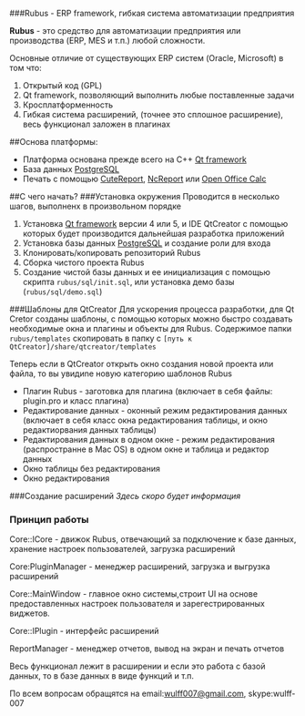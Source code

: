 ###Rubus - ERP framework, гибкая система автоматизации предприятия 

**Rubus** - это средство для автоматизации предприятия или производства (ERP, MES и т.п.) любой сложности.

Основные отличие от существующих ERP систем (Oracle, Microsoft) в том что:

1. Открытый код (GPL)
2. Qt framework, позволяющий выполнить любые поставленные задачи
3. Кросплатформенность
4. Гибкая система расширений, (точнее это сплошное расширение), весь функционал заложен в плагинах

##Основа платформы:
* Платформа основана прежде всего на С++ [Qt framework](http://qt-project.org/)
* База данных [PostgreSQL](www.postgresql.org/)
* Печать с помощью [CuteReport](http://cute-report.com/), [NcReport](https://www.nocisoft.com) или [Open Office Calc](https://www.openoffice.org/product/calc.html)

##С чего начать?
###Установка окружения
Проводится в несколько шагов, выполненх в произвольном порядке

1. Установка [Qt framework](http://qt-project.org/) версии 4 или 5, и IDE QtCreator с помощью которых будет производится дальнейшая разработка приложений
2. Установка базы данных [PostgreSQL](www.postgresql.org/) и создание роли для входа
3. Клонировать/копировать репозиторий Rubus
4. Сборка чистого проекта Rubus
5. Создание чистой базы данных и ее инициализация с помощью скрипта `rubus/sql/init.sql`, или установка демо базы (`rubus/sql/demo.sql`)

###Шаблоны для QtCreator
Для ускорения процесса разработки, для Qt Cretor созданы шаблоны, с помощью которых можно быстро создавать необходимые окна и плагины и объекты для Rubus.
Содержимое папки `rubus/templates` скопировать в папку с `[путь к QtCreator]/share/qtcreator/templates`

Теперь если в QtCreator открыть окно создания новой проекта или файла, то вы увидиnе новую категорию шаблонов Rubus

* Плагин Rubus - заготовка для плагина (включает в себя файлы: plugin.pro и класс плагина)
* Редактирование данных - оконный режим редактирования данных (включает в себя класс окна редактирования таблицы, и окно редактиорвания данных таблицы)
* Редактирования данных в одном окне - режим редактирования (распространне в Mac OS) в одном окне и таблица и редактор данных
* Окно таблицы без редактирования
* Окно редактирования


###Создание расширений 
*Здесь скоро будет информация*

### Принцип работы
Core::ICore - движок Rubus, отвечающий за подключение к базе данных, хранение настроек пользователей, загрузка расширений

Core:PluginManager - менеджер расширений, загрузка и выгрузка расширений

Core::MainWindow - главное окно системы,строит UI на основе предоставленных настроек пользователя и зарегестрированных виджетов.

Core::IPlugin - интерфейс расширений

ReportManager - менеджер отчетов, вывод на экран и печать отчетов 

Весь функционал лежит в расширении и если это работа с базой данных, то в базе данных в виде функций и т.п.


По всем вопросам обращятся на email:wulff007@gmail.com, skype:wulff-007






